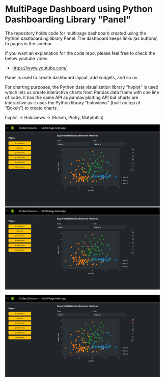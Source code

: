 # MultiPage Dashboard using Python Dashboarding Library "Panel"

The repository holds code for multipage dashboard created using the Python dashboarding library Panel. The dashboard keeps links (as buttons) to pages in the sidebar.

If you want an explanation for the code repo, please feel free to check the below youtube video.

* https://www.youtube.com/

Panel is used to create dashboard layout, add widgets, and so on. 

For charting purposes, the Python data visualization library "hvplot" is used which lets us create interactive charts from Pandas data frame with one line of code.
It has the same API as pandas plotting API but charts are interactive as it uses the Python library "holoviews" (built on top of "Bokeh") to create charts.

hvplot -> Holoviews -> (Bokeh, Plotly, Matplotlib)

![alt text](https://github.com/sunny2309/multipage_panel_dashboard/blob/0322b41361cc2fdd2747b5abb280d224a6944275/Multi-Page-Web-App.png?raw=true)
![alt text](https://github.com/sunny2309/multipage_panel_dashboard/blob/0322b41361cc2fdd2747b5abb280d224a6944275/Multi-Page-Web-App.png)


<img src="Multi-Page-Web-App.png" alt="Dashboard"/>
